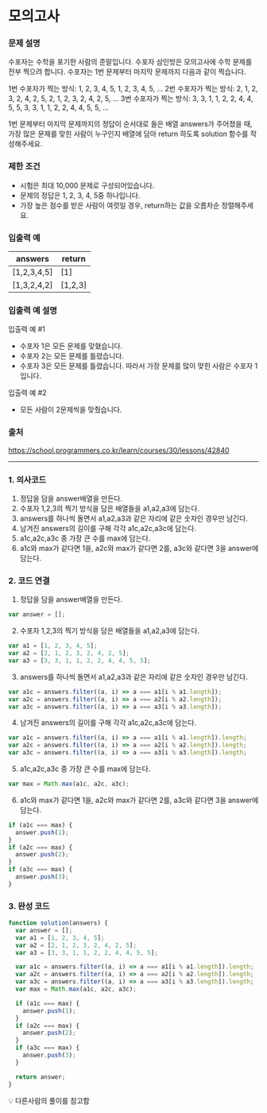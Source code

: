 # 모의고사

### 문제 설명

수포자는 수학을 포기한 사람의 준말입니다. 수포자 삼인방은 모의고사에 수학 문제를 전부 찍으려 합니다. 수포자는 1번 문제부터 마지막 문제까지 다음과 같이 찍습니다.

1번 수포자가 찍는 방식: 1, 2, 3, 4, 5, 1, 2, 3, 4, 5, ...
2번 수포자가 찍는 방식: 2, 1, 2, 3, 2, 4, 2, 5, 2, 1, 2, 3, 2, 4, 2, 5, ...
3번 수포자가 찍는 방식: 3, 3, 1, 1, 2, 2, 4, 4, 5, 5, 3, 3, 1, 1, 2, 2, 4, 4, 5, 5, ...

1번 문제부터 마지막 문제까지의 정답이 순서대로 들은 배열 answers가 주어졌을 때, 가장 많은 문제를 맞힌 사람이 누구인지 배열에 담아 return 하도록 solution 함수를 작성해주세요.

### 제한 조건

- 시험은 최대 10,000 문제로 구성되어있습니다.
- 문제의 정답은 1, 2, 3, 4, 5중 하나입니다.
- 가장 높은 점수를 받은 사람이 여럿일 경우, return하는 값을 오름차순 정렬해주세요.

### 입출력 예

| answers     | return  |
| ----------- | ------- |
| [1,2,3,4,5] | [1]     |
| [1,3,2,4,2] | [1,2,3] |

### 입출력 예 설명

입출력 예 #1

- 수포자 1은 모든 문제를 맞혔습니다.
- 수포자 2는 모든 문제를 틀렸습니다.
- 수포자 3은 모든 문제를 틀렸습니다.
  따라서 가장 문제를 많이 맞힌 사람은 수포자 1입니다.

입출력 예 #2

- 모든 사람이 2문제씩을 맞췄습니다.

### 출처

https://school.programmers.co.kr/learn/courses/30/lessons/42840

---

### 1. 의사코드

1. 정답을 담을 answer배열을 만든다.
2. 수포자 1,2,3의 찍기 방식을 담은 배열들을 a1,a2,a3에 담는다.
3. answers를 하나씩 돌면서 a1,a2,a3과 같은 자리에 같은 숫자인 경우만 남긴다.
4. 남겨진 answers의 길이를 구해 각각 a1c,a2c,a3c에 담는다.
5. a1c,a2c,a3c 중 가장 큰 수를 max에 담는다.
6. a1c와 max가 같다면 1을, a2c와 max가 같다면 2를, a3c와 같다면 3을 answer에 담는다.

### 2. 코드 연결

1. 정답을 담을 answer배열을 만든다.

```javascript
var answer = [];
```

2. 수포자 1,2,3의 찍기 방식을 담은 배열들을 a1,a2,a3에 담는다.

```javascript
var a1 = [1, 2, 3, 4, 5];
var a2 = [2, 1, 2, 3, 2, 4, 2, 5];
var a3 = [3, 3, 1, 1, 2, 2, 4, 4, 5, 5];
```

3. answers를 하나씩 돌면서 a1,a2,a3과 같은 자리에 같은 숫자인 경우만 남긴다.

```javascript
var a1c = answers.filter((a, i) => a === a1[i % a1.length]);
var a2c = answers.filter((a, i) => a === a2[i % a2.length]);
var a3c = answers.filter((a, i) => a === a3[i % a3.length]);
```

4. 남겨진 answers의 길이를 구해 각각 a1c,a2c,a3c에 담는다.

```javascript
var a1c = answers.filter((a, i) => a === a1[i % a1.length]).length;
var a2c = answers.filter((a, i) => a === a2[i % a2.length]).length;
var a3c = answers.filter((a, i) => a === a3[i % a3.length]).length;
```

5. a1c,a2c,a3c 중 가장 큰 수를 max에 담는다.

```javascript
var max = Math.max(a1c, a2c, a3c);
```

6. a1c와 max가 같다면 1을, a2c와 max가 같다면 2를, a3c와 같다면 3을 answer에
   담는다.

```javascript
if (a1c === max) {
  answer.push(1);
}
if (a2c === max) {
  answer.push(2);
}
if (a3c === max) {
  answer.push(3);
}
```

### 3. 완성 코드

```javascript
function solution(answers) {
  var answer = [];
  var a1 = [1, 2, 3, 4, 5];
  var a2 = [2, 1, 2, 3, 2, 4, 2, 5];
  var a3 = [3, 3, 1, 1, 2, 2, 4, 4, 5, 5];

  var a1c = answers.filter((a, i) => a === a1[i % a1.length]).length;
  var a2c = answers.filter((a, i) => a === a2[i % a2.length]).length;
  var a3c = answers.filter((a, i) => a === a3[i % a3.length]).length;
  var max = Math.max(a1c, a2c, a3c);

  if (a1c === max) {
    answer.push(1);
  }
  if (a2c === max) {
    answer.push(2);
  }
  if (a3c === max) {
    answer.push(3);
  }

  return answer;
}
```

💡 다른사람의 풀이를 참고함
